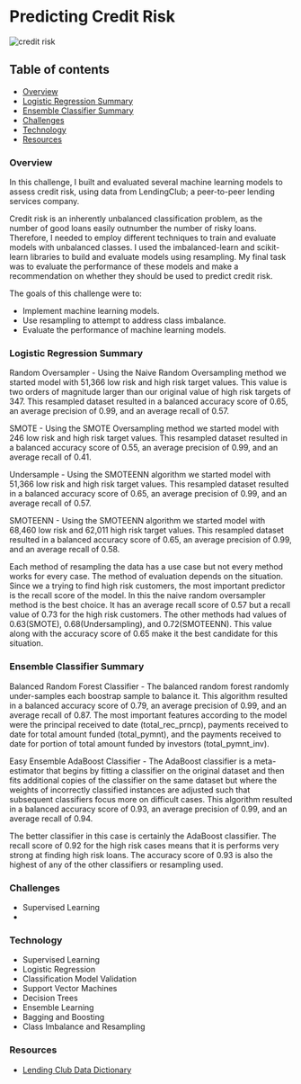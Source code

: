 # Predicting Credit Risk

![credit risk](https://upload.wikimedia.org/wikipedia/commons/thumb/4/4f/Credit-cards.jpg/330px-Credit-cards.jpg)


## Table of contents
* [Overview](#overview)
* [Logistic Regression Summary](#logistic-regression-summary)
* [Ensemble Classifier Summary](#ensemble-classifier-summary)
* [Challenges](#challenges)
* [Technology](#technology)
* [Resources](#resources)

### Overview
In this challenge, I built and evaluated several machine learning models to assess credit risk, using data from LendingClub; a peer-to-peer lending services company.

Credit risk is an inherently unbalanced classification problem, as the number of good loans easily outnumber the number of risky loans. Therefore, I needed to employ different techniques to train and evaluate models with unbalanced classes. I used the imbalanced-learn and scikit-learn libraries to build and evaluate models using resampling. My final task was to evaluate the performance of these models and make a recommendation on whether they should be used to predict credit risk.

The goals of this challenge were to:
* Implement machine learning models.
* Use resampling to attempt to address class imbalance.
* Evaluate the performance of machine learning models.


### Logistic Regression Summary

Random Oversampler - Using the Naive Random Oversampling method we started model with 51,366 low risk and high risk target values. This value is two orders of magnitude larger than our original value of high risk targets of 347. This resampled dataset resulted in a balanced accuracy score of 0.65, an average precision of 0.99, and an average recall of 0.57.

SMOTE - Using the SMOTE Oversampling method we started model with 246 low risk and high risk target values. This resampled dataset resulted in a balanced accuracy score of 0.55, an average precision of 0.99, and an average recall of 0.41.

Undersample - Using the SMOTEENN algorithm we started model with 51,366 low risk and high risk target values. This resampled dataset resulted in a balanced accuracy score of 0.65, an average precision of 0.99, and an average recall of 0.57.

SMOTEENN - Using the SMOTEENN algorithm we started model with 68,460 low risk and 62,011 high risk target values. This resampled dataset resulted in a balanced accuracy score of 0.65, an average precision of 0.99, and an average recall of 0.58.


Each method of resampling the data has a use case but not every method works for every case. The method of evaluation depends on the situation. Since we a trying to find high risk customers, the most important predictor is the recall score of the model. In this the naive random oversampler method is the best choice. It has an average recall score of 0.57 but a recall value of 0.73 for the high risk customers. The other methods had values of 0.63(SMOTE), 0.68(Undersampling), and 0.72(SMOTEENN). This value along with the accuracy score of 0.65 make it the best candidate for this situation.


### Ensemble Classifier Summary

Balanced Random Forest Classifier - The balanced random forest randomly under-samples each boostrap sample to balance it. This algorithm resulted in a balanced accuracy score of 0.79, an average precision of 0.99, and an average recall of 0.87. The most important features according to the model were the principal received to date (total_rec_prncp), payments received to date for total amount funded (total_pymnt), and the payments received to date for portion of total amount funded by investors (total_pymnt_inv).

Easy Ensemble AdaBoost Classifier - The AdaBoost classifier is a meta-estimator that begins by fitting a classifier on the original dataset and then fits additional copies of the classifier on the same dataset but where the weights of incorrectly classified instances are adjusted such that subsequent classifiers focus more on difficult cases. This algorithm resulted in a balanced accuracy score of 0.93, an average precision of 0.99, and an average recall of 0.94.

The better classifier in this case is certainly the AdaBoost classifier. The recall score of 0.92 for the high risk cases means that it is performs very strong at finding high risk loans. The accuracy score of 0.93 is also the highest of any of the other classifiers or resampling used.



### Challenges
* Supervised Learning
* 

### Technology
* Supervised Learning
* Logistic Regression
* Classification Model Validation
* Support Vector Machines
* Decision Trees
* Ensemble Learning
* Bagging and Boosting
* Class Imbalance and Resampling



### Resources
* [Lending Club Data Dictionary](https://resources.lendingclub.com/LCDataDictionary.xlsx)
